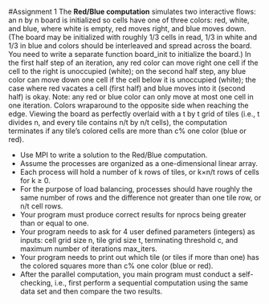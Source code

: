 #Assignment 1
The **Red/Blue computation** simulates two interactive flows: an n by n board is initialized so cells have one of three colors: red, white, and blue, where white is empty, red moves right, and blue moves down. (The board may be initialized with roughly 1/3 cells in read, 1/3 in white and 1/3 in blue and colors should be interleaved and spread across the board. You need to write a separate function board_init to initialize the board.) In the first half step of an iteration, any red color can move right one cell if the cell to the right is unoccupied (white); on the second half step, any blue color can move down one cell if the cell below it is unoccupied (white); the case where red vacates a cell (first half) and blue moves into it (second half) is okay. Note: any red or blue color can only move at most one cell in one iteration. Colors wraparound to the opposite side when reaching the edge. Viewing the board as perfectly overlaid with a t by t grid of tiles (i.e., t divides n, and every tile contains n/t by n/t cells), the computation terminates if any tile’s colored cells are more than c% one color (blue or red).

* Use MPI to write a solution to the Red/Blue computation.
* Assume the processes are organized as a one-dimensional linear array.
* Each process will hold a number of k rows of tiles, or k×n/t rows of cells for k ≥ 0.
* For the purpose of load balancing, processes should have roughly the same number of rows and the difference not greater than one tile row, or n/t cell rows.
* Your program must produce correct results for nprocs being greater than or equal to one.
* Your program needs to ask for 4 user defined parameters (integers) as inputs: cell grid size n, tile grid size t, terminating threshold c, and maximum number of iterations max_iters.
* Your program needs to print out which tile (or tiles if more than one) has the colored squares more than c% one color (blue or red).
* After the parallel computation, you main program must conduct a self-checking, i.e., first perform a sequential computation using the same data set and then compare the two results.

